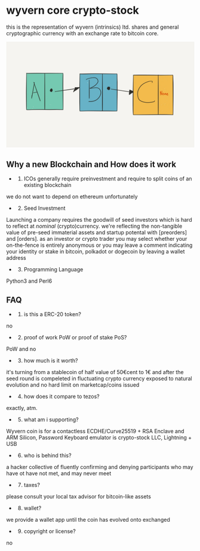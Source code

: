 # wyvern core crypto-stock

this is the representation of wyvern (intrinsics) ltd. shares and general cryptographic currency with an exchange rate to bitcoin core.

![linkedlist blockchain](B40E11D9-40F1-495D-94D7-930CCCEE0D22.jpeg)

## Why a new Blockchain and How does it work 
- 1. ICOs generally require preinvestment and require to split coins of an existing blockchain

we do not want to depend on ethereum unfortunately

- 2. Seed Investment

Launching a company requires the goodwill of seed investors which is hard to reflect at *nominal* (crypto)currency. we're reflecting the non-tangible value of pre-seed immaterial assets and startup potental with [preorders] and [orders]. as an investor or crypto trader you may select whether your on-the-fence is entirely anonymous or you may leave a comment indicating your identity or stake in bitcoin, polkadot or dogecoin by leaving a wallet address

- 3. Programming Language

Python3 and Perl6

## FAQ

- 1. is this a ERC-20 token?

no

- 2. proof of work PoW or proof of stake PoS? 

PoW and no

- 3. how much is it worth? 

it's turning from a stablecoin of half value of 50€cent to 1€ and after the seed round is compeleted in fluctuating crypto currency exposed to natural evolution and no hard limit on marketcap/coins issued

- 4. how does it compare to tezos?

exactly, atm. 

- 5. what am i supporting? 

Wyvern coin is for a contactless ECDHE/Curve25519 + RSA Enclave and ARM Silicon, Password Keyboard emulator is crypto-stock LLC, Lightning + USB

- 6. who is behind this? 

a hacker collective of fluently confirming and denying participants who may have ot have not met, and may never meet

- 7. taxes? 

please consult your local tax advisor for bitcoin-like assets

- 8. wallet? 

we provide a wallet app until the coin has evolved onto exchanged

- 9. copyright or license? 

no
